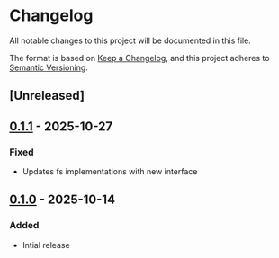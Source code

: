 # Changelog

All notable changes to this project will be documented in this file.

The format is based on [Keep a Changelog](https://keepachangelog.com/en/1.1.0/),
and this project adheres to [Semantic Versioning](https://semver.org/spec/v2.0.0.html).

## [Unreleased]

## [0.1.1] - 2025-10-27

### Fixed

- Updates fs implementations with new interface

## [0.1.0] - 2025-10-14

### Added

- Intial release

[0.1.1]: https://github.com/jmgilman/go/releases/tag/fs/minio/v0.1.1
[0.1.0]: https://github.com/jmgilman/go/releases/tag/fs/minio/v0.1.0